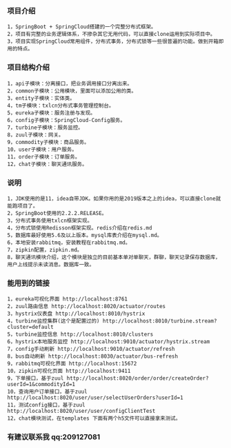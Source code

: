 
### 项目介绍
    1，SpringBoot + SpringCloud搭建的一个完整分布式框架。
    2，项目有完整的业务逻辑体系，不掺杂其它无用代码，可以直接clone运用到实际项目中。
    3，项目实现SpringCloud常用组件，分布式事务，分布式锁等一些很普遍的功能。做到开箱即用的特点。

### 项目结构介绍
    1，api子模块：分离接口，把业务调用接口分离出来。
    2，common子模块：公用模块，里面可以添加公用的类。
    3，entity子模块：实体类。
    4，tm子模块：txlcn分布式事务管理控制台。
    5，eureka子模块：服务注册与发现。
    6，config子模块：SpringCloud-Config服务。
    7，turbine子模块：服务监控。
    8，zuul子模块：网关。
    9，commodity子模块：商品服务。
    10，user子模块：用户服务。
    11，order子模块：订单服务。
    12，chat子模块：聊天通讯服务。

### 说明
    1，JDK使用的是11，idea自带JDK。如果你用的是2019版本之上的idea，可以直接clone就能跑项目了。
    2，SpringBoot使用的2.2.2.RELEASE。
    3，分布式事务使用txlcn框架实现。
    4，分布式锁使用Redisson框架实现。redis介绍在redis.md
    5，数据库最好使用5.6及以上版本。mysql库表介绍在mysql.md。
    6，本地安装rabbitmq，安装教程在rabbitmq.md。
    7，zipkin配置，zipkin.md。
    8，聊天通讯模块介绍，这个模块是独立的目前基本单对单聊天，群聊，聊天记录保存数据库，用户上线提示未读消息。数据库一致。
    
### 能用到的链接
    1，eureka可视化界面 http://localhost:8761
    2，zuul路由信息 http://localhost:8020/actuator/routes
    3，hystrix仪表盘 http://localhost:8010/hystrix
    4，turbine监控集群(这个是配置过的) http://localhost:8010/turbine.stream?cluster=default
    5，turbine监控信息 http://localhost:8010/clusters
    6，hystrix本地服务监控 http://localhost:9010/actuator/hystrix.stream
    7，config手动刷新 http://localhost:9010/actuator/refresh
    8，bus自动刷新 http://localhost:8030/actuator/bus-refresh
    9，rabbitmq可视化界面 http://localhost:15672
    10，zipkin可视化页面 http://localhost:9411
    9，下单接口，基于zuul http://localhost:8020/order/order/createOrder?userId=1&commodityId=1
    10，查询用户订单接口，基于zuul http://localhost:8020/user/user/selectUserOrders?userId=1
    11，测试config接口，基于zuul http://localhost:8020/user/user/configClientTest
    12，chat模块测试，在templates 下面有两个h5文件可以直接拿来测试。
    
### 有建议联系我 qq:209127081
